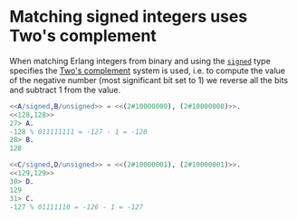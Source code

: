 # Matching signed integers uses Two's complement

When matching Erlang integers from binary and using the [`signed`](http://erlang.org/doc/programming_examples/bit_syntax.html)
type specifies the [Two's complement](https://en.wikipedia.org/wiki/Two%27s_complement) system is used, i.e. to compute
the value of the negative number (most significant bit set to 1) we reverse all the bits and subtract 1 from the value.

```erlang
<<A/signed,B/unsigned>> = <<(2#10000000), (2#10000000)>>.
<<128,128>>
27> A.
-128 % 011111111 = -127 - 1 = -128
28> B.
128

<<C/signed,D/unsigned>> = <<(2#10000001), (2#10000001)>>.
<<129,129>>
30> D.
129
31> C.
-127 % 01111110 = -126 - 1 = -127
```
